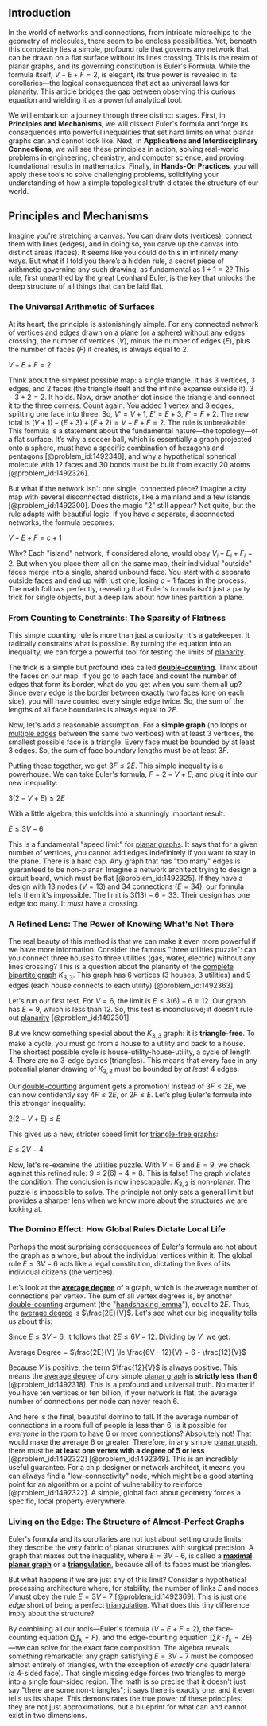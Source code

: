 ## Introduction
In the world of networks and connections, from intricate microchips to the geometry of molecules, there seem to be endless possibilities. Yet, beneath this complexity lies a simple, profound rule that governs any network that can be drawn on a flat surface without its lines crossing. This is the realm of planar graphs, and its governing constitution is Euler's Formula. While the formula itself, $V - E + F = 2$, is elegant, its true power is revealed in its corollaries—the logical consequences that act as universal laws for planarity. This article bridges the gap between observing this curious equation and wielding it as a powerful analytical tool.

We will embark on a journey through three distinct stages. First, in **Principles and Mechanisms**, we will dissect Euler's formula and forge its consequences into powerful inequalities that set hard limits on what planar graphs can and cannot look like. Next, in **Applications and Interdisciplinary Connections**, we will see these principles in action, solving real-world problems in engineering, chemistry, and computer science, and proving foundational results in mathematics. Finally, in **Hands-On Practices**, you will apply these tools to solve challenging problems, solidifying your understanding of how a simple topological truth dictates the structure of our world.

## Principles and Mechanisms

Imagine you're stretching a canvas. You can draw dots (vertices), connect them with lines (edges), and in doing so, you carve up the canvas into distinct areas (faces). It seems like you could do this in infinitely many ways. But what if I told you there’s a hidden rule, a secret piece of arithmetic governing any such drawing, as fundamental as $1+1=2$? This rule, first unearthed by the great Leonhard Euler, is the key that unlocks the deep structure of all things that can be laid flat.

### The Universal Arithmetic of Surfaces

At its heart, the principle is astonishingly simple. For any connected network of vertices and edges drawn on a plane (or a sphere) without any edges crossing, the number of vertices ($V$), minus the number of edges ($E$), plus the number of faces ($F$) it creates, is always equal to 2.

$V - E + F = 2$

Think about the simplest possible map: a single triangle. It has 3 vertices, 3 edges, and 2 faces (the triangle itself and the infinite expanse outside it). $3 - 3 + 2 = 2$. It holds. Now, draw another dot inside the triangle and connect it to the three corners. Count again. You added 1 vertex and 3 edges, splitting one face into three. So, $V' = V+1$, $E' = E+3$, $F' = F+2$. The new total is $(V+1) - (E+3) + (F+2) = V-E+F = 2$. The rule is unbreakable! This formula is a statement about the fundamental nature—the topology—of a flat surface. It’s why a soccer ball, which is essentially a graph projected onto a sphere, must have a specific combination of hexagons and pentagons [@problem_id:1492348], and why a hypothetical spherical molecule with 12 faces and 30 bonds must be built from exactly 20 atoms [@problem_id:1492326].

But what if the network isn't one single, connected piece? Imagine a city map with several disconnected districts, like a mainland and a few islands [@problem_id:1492300]. Does the magic "2" still appear? Not quite, but the rule adapts with beautiful logic. If you have $c$ separate, disconnected networks, the formula becomes:

$V - E + F = c + 1$

Why? Each "island" network, if considered alone, would obey $V_i - E_i + F_i = 2$. But when you place them all on the same map, their individual "outside" faces merge into a single, shared unbound face. You start with $c$ separate outside faces and end up with just one, losing $c-1$ faces in the process. The math follows perfectly, revealing that Euler's formula isn't just a party trick for single objects, but a deep law about how lines partition a plane.

### From Counting to Constraints: The Sparsity of Flatness

This simple counting rule is more than just a curiosity; it's a gatekeeper. It radically constrains what is possible. By turning the equation into an inequality, we can forge a powerful tool for testing the limits of [planarity](@article_id:274287).

The trick is a simple but profound idea called **[double-counting](@article_id:152493)**. Think about the faces on our map. If you go to each face and count the number of edges that form its border, what do you get when you sum them all up? Since every edge is the border between exactly two faces (one on each side), you will have counted every single edge twice. So, the sum of the lengths of all face boundaries is always equal to $2E$.

Now, let's add a reasonable assumption. For a **simple graph** (no loops or [multiple edges](@article_id:273426) between the same two vertices) with at least 3 vertices, the smallest possible face is a triangle. Every face must be bounded by at least 3 edges. So, the sum of face boundary lengths must be at least $3F$.

Putting these together, we get $3F \le 2E$. This simple inequality is a powerhouse. We can take Euler's formula, $F = 2 - V + E$, and plug it into our new inequality:

$3(2 - V + E) \le 2E$

With a little algebra, this unfolds into a stunningly important result:

$E \le 3V - 6$

This is a fundamental "speed limit" for [planar graphs](@article_id:268416). It says that for a given number of vertices, you cannot add edges indefinitely if you want to stay in the plane. There is a hard cap. Any graph that has "too many" edges is guaranteed to be non-planar. Imagine a network architect trying to design a circuit board, which must be flat [@problem_id:1492325]. If they have a design with 13 nodes ($V=13$) and 34 connections ($E=34$), our formula tells them it's impossible. The limit is $3(13) - 6 = 33$. Their design has one edge too many. It *must* have a crossing.

### A Refined Lens: The Power of Knowing What's Not There

The real beauty of this method is that we can make it even more powerful if we have more information. Consider the famous "three utilities puzzle": can you connect three houses to three utilities (gas, water, electric) without any lines crossing? This is a question about the planarity of the [complete bipartite graph](@article_id:275735) $K_{3,3}$. This graph has 6 vertices (3 houses, 3 utilities) and 9 edges (each house connects to each utility) [@problem_id:1492363].

Let's run our first test. For $V=6$, the limit is $E \le 3(6) - 6 = 12$. Our graph has $E=9$, which is less than 12. So, this test is inconclusive; it doesn't rule out [planarity](@article_id:274287) [@problem_id:1492301].

But we know something special about the $K_{3,3}$ graph: it is **triangle-free**. To make a cycle, you must go from a house to a utility and back to a house. The shortest possible cycle is house-utility-house-utility, a cycle of length 4. There are no 3-edge cycles (triangles). This means that every face in any potential planar drawing of $K_{3,3}$ must be bounded by *at least* 4 edges.

Our [double-counting](@article_id:152493) argument gets a promotion! Instead of $3F \le 2E$, we can now confidently say $4F \le 2E$, or $2F \le E$. Let’s plug Euler's formula into this stronger inequality:

$2(2 - V + E) \le E$

This gives us a new, stricter speed limit for [triangle-free graphs](@article_id:267400):

$E \le 2V - 4$

Now, let's re-examine the utilities puzzle. With $V=6$ and $E=9$, we check against this refined rule: $9 \le 2(6) - 4 = 8$. This is false! The graph violates the condition. The conclusion is now inescapable: $K_{3,3}$ is non-planar. The puzzle is impossible to solve. The principle not only sets a general limit but provides a sharper lens when we know more about the structures we are looking at.

### The Domino Effect: How Global Rules Dictate Local Life

Perhaps the most surprising consequences of Euler's formula are not about the graph as a whole, but about the individual vertices within it. The global rule $E \le 3V - 6$ acts like a legal constitution, dictating the lives of its individual citizens (the vertices).

Let’s look at the **[average degree](@article_id:261144)** of a graph, which is the average number of connections per vertex. The sum of all vertex degrees is, by another [double-counting](@article_id:152493) argument (the "[handshaking lemma](@article_id:260689)"), equal to $2E$. Thus, the [average degree](@article_id:261144) is $\frac{2E}{V}$. Let's see what our big inequality tells us about this:

Since $E \le 3V - 6$, it follows that $2E \le 6V - 12$. Dividing by $V$, we get:

Average Degree = $\frac{2E}{V} \le \frac{6V - 12}{V} = 6 - \frac{12}{V}$

Because $V$ is positive, the term $\frac{12}{V}$ is always positive. This means the [average degree](@article_id:261144) of *any* simple [planar graph](@article_id:269143) is **strictly less than 6** [@problem_id:1492318]. This is a profound and universal truth. No matter if you have ten vertices or ten billion, if your network is flat, the average number of connections per node can never reach 6.

And here is the final, beautiful domino to fall. If the average number of connections in a room full of people is less than 6, is it possible for *everyone* in the room to have 6 or more connections? Absolutely not! That would make the average 6 or greater. Therefore, in any simple [planar graph](@article_id:269143), there must be **at least one vertex with a degree of 5 or less** [@problem_id:1492322] [@problem_id:1492349]. This is an incredibly useful guarantee. For a chip designer or network architect, it means you can always find a "low-connectivity" node, which might be a good starting point for an algorithm or a point of vulnerability to reinforce [@problem_id:1492322]. A simple, global fact about geometry forces a specific, local property everywhere.

### Living on the Edge: The Structure of Almost-Perfect Graphs

Euler's formula and its corollaries are not just about setting crude limits; they describe the very fabric of planar structures with surgical precision. A graph that maxes out the inequality, where $E = 3V-6$, is called a **[maximal planar graph](@article_id:265565)** or a **[triangulation](@article_id:271759)**, because all of its faces must be triangles.

But what happens if we are just shy of this limit? Consider a hypothetical processing architecture where, for stability, the number of links $E$ and nodes $V$ must obey the rule $E = 3V-7$ [@problem_id:1492369]. This is just *one edge* short of being a perfect [triangulation](@article_id:271759). What does this tiny difference imply about the structure?

By combining all our tools—Euler's formula ($V-E+F=2$), the face-counting equation ($\sum f_k = F$), and the edge-counting equation ($\sum k \cdot f_k = 2E$)—we can solve for the exact face composition. The algebra reveals something remarkable: any graph satisfying $E=3V-7$ must be composed almost entirely of triangles, with the exception of *exactly one* quadrilateral (a 4-sided face). That single missing edge forces two triangles to merge into a single four-sided region. The math is so precise that it doesn't just say "there are some non-triangles"; it says there is exactly one, and it even tells us its shape. This demonstrates the true power of these principles: they are not just approximations, but a blueprint for what can and cannot exist in two dimensions.